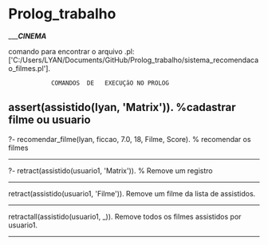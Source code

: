 # Prolog_trabalho

________________CINEMA_____________

comando para encontrar o arquivo .pl:
['C:/Users/LYAN/Documents/GitHub/Prolog_trabalho/sistema_recomendacao_filmes.pl'].


                COMANDOS  DE   EXECUÇãO NO PROLOG

assert(assistido(lyan, 'Matrix')). %cadastrar filme ou usuario
------------------------------------------------------------------------------------

?- recomendar_filme(lyan, ficcao, 7.0, 18, Filme, Score). % recomendar os filmes

------------------------------------------------------------------------------------

?- retract(assistido(usuario1, 'Matrix')).       % Remove um registro

------------------------------------------------------------------------------------

retract(assistido(usuario1, 'Filme')).	Remove um filme da lista de assistidos.

------------------------------------------------------------------------------------

retractall(assistido(usuario1, _)).	Remove todos os filmes assistidos por usuario1.

------------------------------------------------------------------------------------